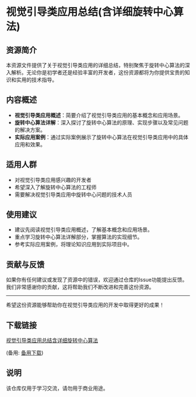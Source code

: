 # 视觉引导类应用总结(含详细旋转中心算法)

## 资源简介

本资源文件提供了关于视觉引导类应用的详细总结，特别聚焦于旋转中心算法的深入解析。无论你是初学者还是经验丰富的开发者，这份资源都将为你提供宝贵的知识和实用的技术指导。

## 内容概述

- **视觉引导类应用概述**：简要介绍了视觉引导类应用的基本概念和应用场景。
- **旋转中心算法详解**：深入探讨了旋转中心算法的原理、实现步骤以及常见问题的解决方案。
- **实际应用案例**：通过实际案例展示了旋转中心算法在视觉引导类应用中的具体应用和效果。

## 适用人群

- 对视觉引导类应用感兴趣的开发者
- 希望深入了解旋转中心算法的工程师
- 需要解决视觉引导类应用中旋转中心问题的技术人员

## 使用建议

- 建议先阅读视觉引导类应用概述，了解基本概念和应用场景。
- 重点学习旋转中心算法详解部分，掌握算法的实现细节。
- 参考实际应用案例，将理论知识应用到实际项目中。

## 贡献与反馈

如果你有任何建议或发现了资源中的错误，欢迎通过仓库的Issue功能提出反馈。我们非常感谢你的贡献，这将帮助我们不断改进和完善这份资源。

---

希望这份资源能够帮助你在视觉引导类应用的开发中取得更好的成果！

## 下载链接
[视觉引导类应用总结含详细旋转中心算法](https://pan.quark.cn/s/b197a3f9e4ff) 

(备用: [备用下载](https://pan.baidu.com/s/1bNZ1F5vJ9w_b6srySb6m6g?pwd=1234))

## 说明

该仓库仅用于学习交流，请勿用于商业用途。
